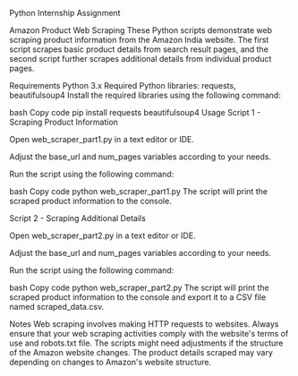 Python Internship Assignment

Amazon Product Web Scraping
These Python scripts demonstrate web scraping product information from the Amazon India website. The first script scrapes basic product details from search result pages, and the second script further scrapes additional details from individual product pages.

Requirements
Python 3.x
Required Python libraries: requests, beautifulsoup4
Install the required libraries using the following command:

bash
Copy code
pip install requests beautifulsoup4
Usage
Script 1 - Scraping Product Information

Open web_scraper_part1.py in a text editor or IDE.

Adjust the base_url and num_pages variables according to your needs.

Run the script using the following command:

bash
Copy code
python web_scraper_part1.py
The script will print the scraped product information to the console.

Script 2 - Scraping Additional Details

Open web_scraper_part2.py in a text editor or IDE.

Adjust the base_url and num_pages variables according to your needs.

Run the script using the following command:

bash
Copy code
python web_scraper_part2.py
The script will print the scraped product information to the console and export it to a CSV file named scraped_data.csv.

Notes
Web scraping involves making HTTP requests to websites. Always ensure that your web scraping activities comply with the website's terms of use and robots.txt file.
The scripts might need adjustments if the structure of the Amazon website changes.
The product details scraped may vary depending on changes to Amazon's website structure.
